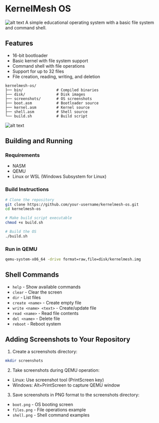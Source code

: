 # KernelMesh OS
![alt text](https://github.com/elrt/KernelMesh/blob/77b18c942fd4dc2790dd29bf329b1b3c8a81314e/screenshots/photo_5336883528757015899_x.jpg)
A simple educational operating system with a basic file system and command shell.

## Features

- 16-bit bootloader
- Basic kernel with file system support
- Command shell with file operations
- Support for up to 32 files
- File creation, reading, writing, and deletion

```
kernelmesh-os/
├── bin/               # Compiled binaries
├── disk/              # Disk images
├── screenshots/       # OS screenshots
├── boot.asm           # Bootloader source
├── kernel.asm         # Kernel source
├── shell.asm          # Shell source
└── build.sh           # Build script
```

![alt text](https://github.com/elrt/KernelMesh/blob/a0374b911a9fa2c7caaeae149695b3ca6f9ede86/screenshots/photo_5336883528757015858_x.jpg)

## Building and Running

### Requirements
- NASM
- QEMU
- Linux or WSL (Windows Subsystem for Linux)

### Build Instructions
```bash
# Clone the repository
git clone https://github.com/your-username/kernelmesh-os.git
cd kernelmesh-os

# Make build script executable
chmod +x build.sh

# Build the OS
./build.sh
```

### Run in QEMU
```bash
qemu-system-x86_64 -drive format=raw,file=disk/kernelmesh.img
```

## Shell Commands
- `help` - Show available commands
- `clear` - Clear the screen
- `dir` - List files
- `create <name>` - Create empty file
- `write <name> <text>` - Create/update file
- `read <name>` - Read file contents
- `del <name>` - Delete file
- `reboot` - Reboot system

## Adding Screenshots to Your Repository

1. Create a screenshots directory:
```bash
mkdir screenshots
```

2. Take screenshots during QEMU operation:
- Linux: Use screenshot tool (PrintScreen key)
- Windows: Alt+PrintScreen to capture QEMU window

3. Save screenshots in PNG format to the screenshots directory:
- `boot.png` - OS booting screen
- `files.png` - File operations example
- `shell.png` - Shell command examples

